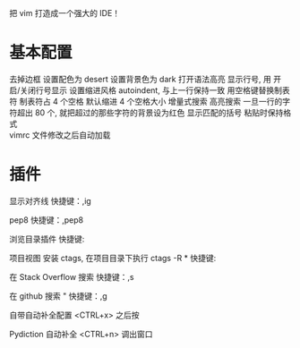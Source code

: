 把 vim 打造成一个强大的 IDE！

基本配置
===========
去掉边框
设置配色为 desert
设置背景色为 dark 
打开语法高亮 
显示行号, 用 <F2> 开启/关闭行号显示
设置缩进风格 autoindent, 与上一行保持一致
用空格键替换制表符 
制表符占 4 个空格 
默认缩进 4 个空格大小 
增量式搜索 
高亮搜索 
一旦一行的字符超出 80 个, 就把超过的那些字符的背景设为红色
显示匹配的括号
粘贴时保持格式  
vimrc 文件修改之后自动加载

插件
==========
显示对齐线
快捷键：,ig

pep8
快捷键：,pep8

浏览目录插件
快捷键: <F3>

项目视图
安装 ctags, 在项目目录下执行 ctags -R *
快捷键: <F4>

在 Stack Overflow 搜索
快捷键：,s

在 github 搜索
" 快捷键：,g

自带自动补全配置
<CTRL+x> 之后按 <Tab>
       
Pydiction 自动补全
<CTRL+n> 调出窗口
